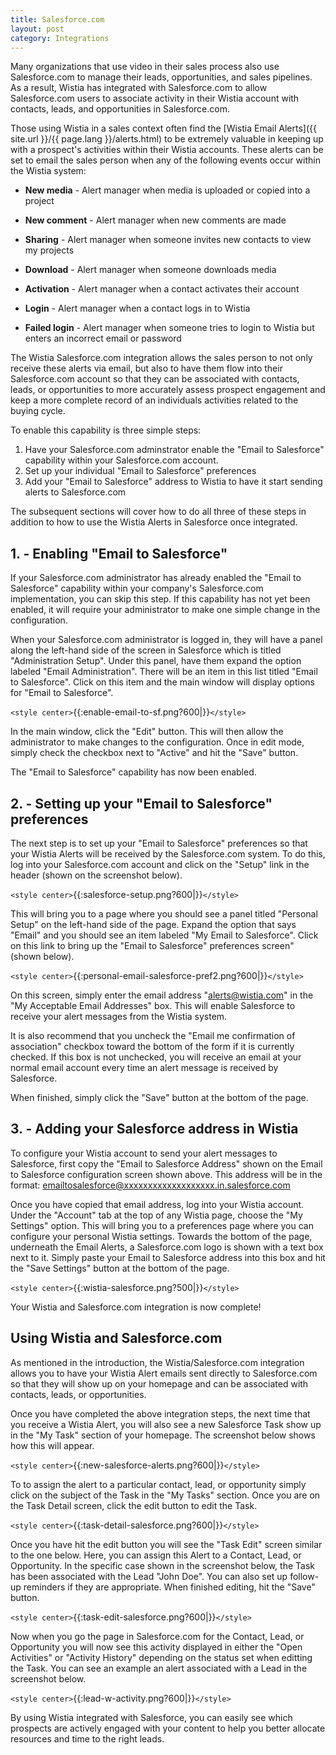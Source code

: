 ```yaml
---
title: Salesforce.com
layout: post
category: Integrations
---
```


Many organizations that use video in their sales process also use Salesforce.com to manage their leads, opportunities, and sales pipelines.  As a result, Wistia has integrated with Salesforce.com to allow Salesforce.com users to associate activity in their Wistia account with contacts, leads, and opportunities in Salesforce.com.  

Those using Wistia in a sales context often find the [Wistia Email Alerts]({{ site.url }}/{{ page.lang }}/alerts.html) to be extremely valuable in keeping up with a prospect's activities within their Wistia accounts.  These alerts can be set to email the sales person when any of the following events occur within the Wistia system:


*  **New media** - Alert manager when media is uploaded or copied into a project

*  **New comment** - Alert manager when new comments are made

*  **Sharing** - Alert manager when someone invites new contacts to view my projects

*  **Download** - Alert manager when someone downloads media

*  **Activation** - Alert manager when a contact activates their account

*  **Login** - Alert manager when a contact logs in to Wistia

*  **Failed login** - Alert manager when someone tries to login to Wistia but enters an incorrect email or password

The Wistia Salesforce.com integration allows the sales person to not only receive these alerts via email, but also to have them flow into their Salesforce.com account so that they can be associated with contacts, leads, or opportunities to more accurately assess prospect engagement and keep a more complete record of an individuals activities related to the buying cycle. 

To enable this capability is three simple steps:

 1.  Have your Salesforce.com adminstrator enable the "Email to Salesforce" capability within your Salesforce.com account.
 2.  Set up your individual "Email to Salesforce" preferences
 3.  Add your "Email to Salesforce" address to Wistia to have it start sending alerts to Salesforce.com

The subsequent sections will cover how to do all three of these steps in addition to how to use the Wistia Alerts in Salesforce once integrated.

## 1. - Enabling "Email to Salesforce"

If your Salesforce.com administrator has already enabled the "Email to Salesforce" capability within your company's Salesforce.com implementation, you can skip this step.  If this capability has not yet been enabled, it will require your administrator to make one simple change in the configuration.

When your Salesforce.com administrator is logged in, they will have a panel along the left-hand side of the screen in Salesforce which is titled "Administration Setup".  Under this panel, have them expand the option labeled "Email Administration".  There will be an item in this list titled "Email to Salesforce".  Click on this item and the main window will display options for "Email to Salesforce".

`<style center>`{{:enable-email-to-sf.png?600|}}`</style>`

In the main window, click the "Edit" button.  This will then allow the administrator to make changes to the configuration.  Once in edit mode, simply check the checkbox next to "Active" and hit the "Save" button.

The "Email to Salesforce" capability has now been enabled.

## 2. - Setting up your "Email to Salesforce" preferences

The next step is to set up your "Email to Salesforce" preferences so that your Wistia Alerts will be received by the Salesforce.com system.  To do this, log into your Salesforce.com account and click on the "Setup" link in the header (shown on the screenshot below).

`<style center>`{{:salesforce-setup.png?600|}}`</style>`

This will bring you to a page where you should see a panel titled "Personal Setup" on the left-hand side of the page.  Expand the option that says "Email" and you should see an item labeled "My Email to Salesforce".  Click on this link to bring up the "Email to Salesforce" preferences screen" (shown below).

`<style center>`{{:personal-email-salesforce-pref2.png?600|}}`</style>`

On this screen, simply enter the email address "alerts@wistia.com" in the "My Acceptable Email Addresses" box.  This will enable Salesforce to receive your alert messages from the Wistia system.

It is also recommend that you uncheck the "Email me confirmation of association" checkbox toward the bottom of the form if it is currently checked.  If this box is not unchecked, you will receive an email at your normal email account every time an alert message is received by Salesforce.

When finished, simply click the "Save" button at the bottom of the page.
## 3. - Adding your Salesforce address in Wistia

To configure your Wistia account to send your alert messages to Salesforce, first copy the "Email to Salesforce Address" shown on the Email to Salesforce configuration screen shown above.  This address will be in the format: emailtosalesforce@xxxxxxxxxxxxxxxxxxx.in.salesforce.com

Once you have copied that email address, log into your Wistia account.  Under the "Account" tab at the top of any Wistia page, choose the "My Settings" option.  This will bring you to a preferences page where you can configure your personal Wistia settings.  Towards the bottom of the page, underneath the Email Alerts, a Salesforce.com logo is shown with a text box next to it.  Simply paste your Email to Salesforce address into this box and hit the "Save Settings" button at the bottom of the page.

`<style center>`{{:wistia-salesforce.png?500|}}`</style>`

Your Wistia and Salesforce.com integration is now complete!

## Using Wistia and Salesforce.com

As mentioned in the introduction, the Wistia/Salesforce.com integration allows you to have your Wistia Alert emails sent directly to Salesforce.com so that they will show up on your homepage and can be associated with contacts, leads, or opportunities.

Once you have completed the above integration steps, the next time that you receive a Wistia Alert, you will also see a new Salesforce Task show up in the "My Task" section of your homepage.  The screenshot below shows how this will appear.

`<style center>`{{:new-salesforce-alerts.png?600|}}`</style>`

To to assign the alert to a particular contact, lead, or opportunity simply click on the subject of the Task in the "My Tasks" section.  Once you are on the Task Detail screen, click the edit button to edit the Task. 

`<style center>`{{:task-detail-salesforce.png?600|}}`</style>`

Once you have hit the edit button you will see the "Task Edit" screen similar to the one below.  Here, you can assign this Alert to a Contact, Lead, or Opportunity.  In the specific case shown in the screenshot below, the Task has been associated with the Lead "John Doe".  You can also set up follow-up reminders if they are appropriate.  When finished editing, hit the "Save" button.

`<style center>`{{:task-edit-salesforce.png?600|}}`</style>`

Now when you go the page in Salesforce.com for the Contact, Lead, or Opportunity you will now see this activity displayed in either the "Open Activities" or "Activity History" depending on the status set when editting the Task.  You can see an example an alert associated with a Lead in the screenshot below.

`<style center>`{{:lead-w-activity.png?600|}}`</style>`

By using Wistia integrated with Salesforce, you can easily see which prospects are actively engaged with your content to help you better allocate resources and time to the right leads.
